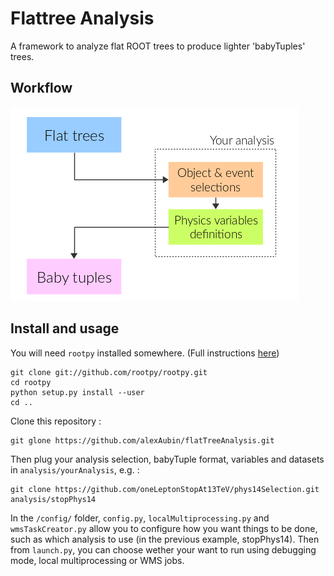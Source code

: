 # Flattree Analysis

A framework to analyze flat ROOT trees to produce lighter 'babyTuples' trees.

Workflow
--------

![Workflow sketch](./workflow.png)

Install and usage
-----------------

You will need `rootpy` installed somewhere. (Full instructions [here](http://www.rootpy.org/install.html))

```
git clone git://github.com/rootpy/rootpy.git
cd rootpy
python setup.py install --user
cd ..
```

Clone this repository :

```
git glone https://github.com/alexAubin/flatTreeAnalysis.git
```

Then plug your analysis selection, babyTuple format, variables and datasets in `analysis/yourAnalysis`, e.g. :

```
git clone https://github.com/oneLeptonStopAt13TeV/phys14Selection.git analysis/stopPhys14
```

In the `/config/` folder, `config.py`, `localMultiprocessing.py` and `wmsTaskCreator.py` allow you to configure how you want things to be done, such as which analysis to use (in the previous example, stopPhys14). Then from `launch.py`, you can choose wether your want to run using debugging mode, local multiprocessing or WMS jobs.
